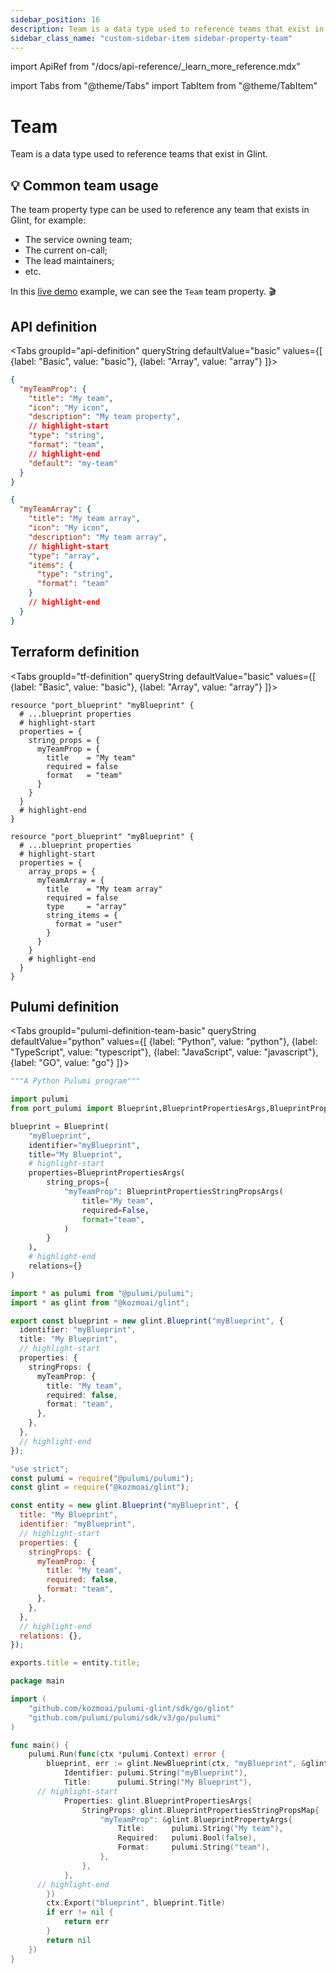 ```yaml
---
sidebar_position: 16
description: Team is a data type used to reference teams that exist in Glint
sidebar_class_name: "custom-sidebar-item sidebar-property-team"
---
```


import ApiRef from "/docs/api-reference/\_learn_more_reference.mdx"

import Tabs from "@theme/Tabs"
import TabItem from "@theme/TabItem"

# Team

Team is a data type used to reference teams that exist in Glint.

## 💡 Common team usage

The team property type can be used to reference any team that exists in Glint, for example:

- The service owning team;
- The current on-call;
- The lead maintainers;
- etc.

In this [live demo](https://demo.useglint.io/service_catalog) example, we can see the `Team` team property. 🎬

## API definition

<Tabs groupId="api-definition" queryString defaultValue="basic" values={[
{label: "Basic", value: "basic"},
{label: "Array", value: "array"}
]}>

<TabItem value="basic">

```json showLineNumbers
{
  "myTeamProp": {
    "title": "My team",
    "icon": "My icon",
    "description": "My team property",
    // highlight-start
    "type": "string",
    "format": "team",
    // highlight-end
    "default": "my-team"
  }
}
```

</TabItem>
<TabItem value="array">

```json showLineNumbers
{
  "myTeamArray": {
    "title": "My team array",
    "icon": "My icon",
    "description": "My team array",
    // highlight-start
    "type": "array",
    "items": {
      "type": "string",
      "format": "team"
    }
    // highlight-end
  }
}
```

</TabItem>
</Tabs>

<ApiRef />

## Terraform definition

<Tabs groupId="tf-definition" queryString defaultValue="basic" values={[
{label: "Basic", value: "basic"},
{label: "Array", value: "array"}
]}>

<TabItem value="basic">

```hcl showLineNumbers
resource "port_blueprint" "myBlueprint" {
  # ...blueprint properties
  # highlight-start
  properties = {
    string_props = {
      myTeamProp = {
        title    = "My team"
        required = false
        format   = "team"
      }
    }
  }
  # highlight-end
}
```

</TabItem>

<TabItem value="array">

```hcl showLineNumbers
resource "port_blueprint" "myBlueprint" {
  # ...blueprint properties
  # highlight-start
  properties = {
    array_props = {
      myTeamArray = {
        title    = "My team array"
        required = false
        type     = "array"
        string_items = {
          format = "user"
        }
      }
    }
    # highlight-end
  }
}
```

</TabItem>

</Tabs>

## Pulumi definition

<Tabs groupId="pulumi-definition-team-basic" queryString defaultValue="python" values={[
{label: "Python", value: "python"},
{label: "TypeScript", value: "typescript"},
{label: "JavaScript", value: "javascript"},
{label: "GO", value: "go"}
]}>

<TabItem value="python">

```python showLineNumbers
"""A Python Pulumi program"""

import pulumi
from port_pulumi import Blueprint,BlueprintPropertiesArgs,BlueprintPropertiesStringPropsArgs

blueprint = Blueprint(
    "myBlueprint",
    identifier="myBlueprint",
    title="My Blueprint",
    # highlight-start
    properties=BlueprintPropertiesArgs(
        string_props={
            "myTeamProp": BlueprintPropertiesStringPropsArgs(
                title="My team",
                required=False,
                format="team",
            )
        }
    ),
    # highlight-end
    relations={}
)
```

</TabItem>

<TabItem value="typescript">

```typescript showLineNumbers
import * as pulumi from "@pulumi/pulumi";
import * as glint from "@kozmoai/glint";

export const blueprint = new glint.Blueprint("myBlueprint", {
  identifier: "myBlueprint",
  title: "My Blueprint",
  // highlight-start
  properties: {
    stringProps: {
      myTeamProp: {
        title: "My team",
        required: false,
        format: "team",
      },
    },
  },
  // highlight-end
});
```

</TabItem>

<TabItem value="javascript">

```javascript showLineNumbers
"use strict";
const pulumi = require("@pulumi/pulumi");
const glint = require("@kozmoai/glint");

const entity = new glint.Blueprint("myBlueprint", {
  title: "My Blueprint",
  identifier: "myBlueprint",
  // highlight-start
  properties: {
    stringProps: {
      myTeamProp: {
        title: "My team",
        required: false,
        format: "team",
      },
    },
  },
  // highlight-end
  relations: {},
});

exports.title = entity.title;
```

</TabItem>
<TabItem value="go">

```go showLineNumbers
package main

import (
	"github.com/kozmoai/pulumi-glint/sdk/go/glint"
	"github.com/pulumi/pulumi/sdk/v3/go/pulumi"
)

func main() {
	pulumi.Run(func(ctx *pulumi.Context) error {
		blueprint, err := glint.NewBlueprint(ctx, "myBlueprint", &glint.BlueprintArgs{
			Identifier: pulumi.String("myBlueprint"),
			Title:      pulumi.String("My Blueprint"),
      // highlight-start
			Properties: glint.BlueprintPropertiesArgs{
				StringProps: glint.BlueprintPropertiesStringPropsMap{
					"myTeamProp": &glint.BlueprintPropertyArgs{
                        Title:      pulumi.String("My team"),
                        Required:   pulumi.Bool(false),
                        Format:     pulumi.String("team"),
                    },
                },
			},
      // highlight-end
		})
		ctx.Export("blueprint", blueprint.Title)
		if err != nil {
			return err
		}
		return nil
	})
}
```

</TabItem>

</Tabs>

